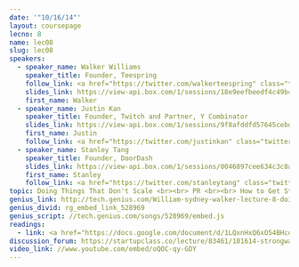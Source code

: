 ```yaml
---
date: '"10/16/14"'
layout: coursepage
lecno: 8
name: lec08
slug: lec08
speakers:
  - speaker_name: Walker Williams
    speaker_title: Founder, Teespring
    follow_link: <a href="https://twitter.com/walkerteespring" class="twitter-follow-button" data-show-count="false" data-show-screen-name="true">Follow @walkerteespring</a>
    slides_link: https://view-api.box.com/1/sessions/18e9eefbeedf4c49b4f92dc4a7d4d27c/view
    first_name: Walker
  - speaker_name: Justin Kan
    speaker_title: Founder, Twitch and Partner, Y Combinator
    slides_link: https://view-api.box.com/1/sessions/9f8afddfd57645cebdd22f56292a524b/view
    first_name: Justin
    follow_link: <a href="https://twitter.com/justinkan" class="twitter-follow-button" data-show-count="false" data-show-screen-name="true">Follow @justinkan</a>
  - speaker_name: Stanley Tang
    speaker_title: Founder, DoorDash
    slides_link: https://view-api.box.com/1/sessions/0046897cee634c3c8a80a8758754cd58/view
    first_name: Stanley
    follow_link: <a href="https://twitter.com/stanleytang" class="twitter-follow-button" data-show-count="false" data-show-screen-name="true">Follow @stanleytang</a>
topic: Doing Things That Don't Scale <br><br> PR <br><br> How to Get Started
genius_link: http://tech.genius.com/William-sydney-walker-lecture-8-doing-things-that-dont-scale-pr-and-how-to-get-started-annotated
genius_divid: rg_embed_link_528969
genius_script: //tech.genius.com/songs/528969/embed.js
readings:
  - link: <a href="https://docs.google.com/document/d/1LQxnHxQ6xO54BHcoOmgEeuhdHwWwujKuSpzQbQnlThk">The Press is a Tool</a> by Alexia Tsotsis
discussion_forum: https://startupclass.co/lecture/83461/101614-strongwalker-williamsstrongi-founder-teespringibrstrongjustin-kanstrong-ifounder-twitchtv-and-partner-y-combinatoribrstrongstanley-tangstrongi-founder-doordashi-
video_link: //www.youtube.com/embed/oQOC-qy-GDY
---
```

